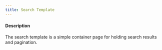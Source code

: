 ```yaml
---
title: Search Template
---
```

#### Description
The search template is a simple container page for holding search results and pagination.


